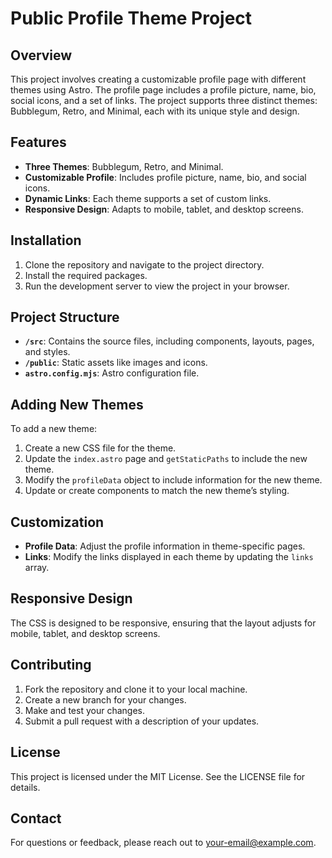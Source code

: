 # Public Profile Theme Project

## Overview

This project involves creating a customizable profile page with different themes using Astro. The profile page includes a profile picture, name, bio, social icons, and a set of links. The project supports three distinct themes: Bubblegum, Retro, and Minimal, each with its unique style and design.

## Features

- **Three Themes**: Bubblegum, Retro, and Minimal.
- **Customizable Profile**: Includes profile picture, name, bio, and social icons.
- **Dynamic Links**: Each theme supports a set of custom links.
- **Responsive Design**: Adapts to mobile, tablet, and desktop screens.

## Installation

1. Clone the repository and navigate to the project directory.
2. Install the required packages.
3. Run the development server to view the project in your browser.

## Project Structure

- **`/src`**: Contains the source files, including components, layouts, pages, and styles.
- **`/public`**: Static assets like images and icons.
- **`astro.config.mjs`**: Astro configuration file.

## Adding New Themes

To add a new theme:

1. Create a new CSS file for the theme.
2. Update the `index.astro` page and `getStaticPaths` to include the new theme.
3. Modify the `profileData` object to include information for the new theme.
4. Update or create components to match the new theme’s styling.

## Customization

- **Profile Data**: Adjust the profile information in theme-specific pages.
- **Links**: Modify the links displayed in each theme by updating the `links` array.

## Responsive Design

The CSS is designed to be responsive, ensuring that the layout adjusts for mobile, tablet, and desktop screens.

## Contributing

1. Fork the repository and clone it to your local machine.
2. Create a new branch for your changes.
3. Make and test your changes.
4. Submit a pull request with a description of your updates.

## License

This project is licensed under the MIT License. See the LICENSE file for details.

## Contact

For questions or feedback, please reach out to your-email@example.com.
